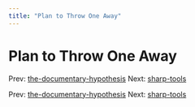 ```yaml
---
title: "Plan to Throw One Away"
---
```


# Plan to Throw One Away

Prev: [the-documentary-hypothesis](the-documentary-hypothesis.md)
Next: [sharp-tools](sharp-tools.md)

Prev: [the-documentary-hypothesis](the-documentary-hypothesis.md)
Next: [sharp-tools](sharp-tools.md)
